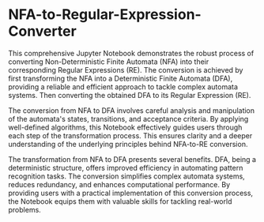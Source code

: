 # NFA-to-Regular-Expression-Converter


This comprehensive Jupyter Notebook demonstrates the robust process of converting Non-Deterministic Finite Automata (NFA) into their corresponding Regular Expressions (RE). The conversion is achieved by first transforming the NFA into a Deterministic Finite Automata (DFA), providing a reliable and efficient approach to tackle complex automata systems. Then converting the obtained DFA to its Regular Expression (RE).

The conversion from NFA to DFA involves careful analysis and manipulation of the automata's states, transitions, and acceptance criteria. By applying well-defined algorithms, this Notebook effectively guides users through each step of the transformation process. This ensures clarity and a deeper understanding of the underlying principles behind NFA-to-RE conversion.

The transformation from NFA to DFA presents several benefits. DFA, being a deterministic structure, offers improved efficiency in automating pattern recognition tasks. The conversion simplifies complex automata systems, reduces redundancy, and enhances computational performance. By providing users with a practical implementation of this conversion process, the Notebook equips them with valuable skills for tackling real-world problems.


